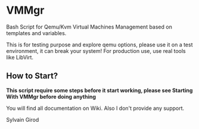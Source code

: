 # VMMgr
Bash Script for Qemu/Kvm Virtual Machines Management based on templates and variables.

This is for testing purpose and explore qemu options, please use it on a test environment, it can break your system! For production use, use real tools like LibVirt.

## How to Start?

**This script require some steps before it start working, please see Starting With VMMgr before doing anything**

You will find all documentation on Wiki. Also I don't provide any support.

Sylvain Girod

